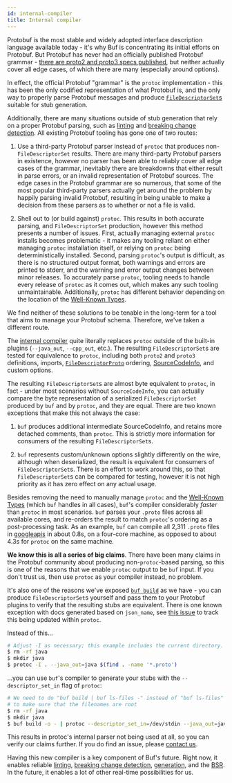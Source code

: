```yaml
---
id: internal-compiler
title: Internal compiler
---
```


Protobuf is the most stable and widely adopted interface description language available
today - it's why Buf is concentrating its initial efforts on Protobuf. But Protobuf
has never had an officially published Protobuf grammar - [there are proto2 and proto3
specs published](https://developers.google.com/protocol-buffers/docs/reference/proto3-spec),
but neither actually cover all edge cases, of which there are many (especially around options).

In effect, the official Protobuf "grammar" is the `protoc` implementation - this has been the
only codified representation of what Protobuf is, and the only way to properly parse Protobuf
messages and produce [`FileDescriptorSet`s][filedescriptorset]
suitable for stub generation.

Additionally, there are many situations outside of stub generation that rely on a proper
Protobuf parsing, such as [linting](../lint/overview.md) and [breaking change detection](../breaking/overview.md).
All existing Protobuf tooling has gone one of two routes:

  1. Use a third-party Protobuf parser instead of `protoc` that produces non-`FileDescriptorSet` results.
     There are many third-party Protobuf parsers in existence, however no parser has been able to
     reliably cover all edge cases of the grammar, inevitably there are breakdowns that either result
     in parse errors, or an invalid representation of Protobuf sources. The edge cases in the Protobuf
     grammar are so numerous, that some of the most popular third-party parsers actually get around the
     problem by happily parsing invalid Protobuf, resulting in being unable to make a decision from these
     parsers as to whether or not a file is valid.

  2. Shell out to (or build against) `protoc`. This results in both accurate parsing, and `FileDescriptorSet`
     production, however this method presents a number of issues. First, actually managing external `protoc`
     installs becomes problematic - it makes any tooling reliant on either managing `protoc` installation
     itself, or relying on `protoc` being deterministically installed. Second, parsing `protoc`'s output is
     difficult, as there is no structured output format, both warnings and errors are printed to stderr, and
     the warning and error output changes between minor releases. To accurately parse `protoc`, tooling needs
     to handle every release of `protoc` as it comes out, which makes any such tooling unmaintainable.
     Additionally, `protoc` has different behavior depending on the location of the [Well-Known Types](https://developers.google.com/protocol-buffers/docs/reference/google.protobuf).

We find neither of these solutions to be tenable in the long-term for a tool that aims to manage your
Protobuf schema. Therefore, we've taken a different route.

The [internal compiler](https://godoc.org/github.com/jhump/protoreflect/desc/protoparse) quite literally replaces
`protoc` outside of the built-in plugins (`--java_out`, `--cpp_out`, etc.). The resulting `FileDescriptorSet`s
are tested for equivalence to `protoc`, including both `proto2` and `proto3` definitions, imports,
[`FileDescriptorProto`][filedescriptorproto] ordering,
[SourceCodeInfo](https://github.com/protocolbuffers/protobuf/blob/master/src/google/protobuf/descriptor.proto), and custom options.

The resulting `FileDescriptorSet`s are almost byte equivalent to `protoc`, in fact - under most scenarios without
`SourceCodeInfo`, you can actually compare the byte representation of a serialized `FileDescriptorSet`
produced by `buf` and by `protoc`, and they are equal. There are two known exceptions that make this not always
the case:

  1. `buf` produces additional intermediate SourceCodeInfo, and retains more
     detached comments, than `protoc`. This is strictly more information for consumers
     of the resulting `FileDescriptorSet`s.

  2. `buf` represents custom/unknown options slightly differently on the wire, although
     when deserialized, the result is equivalent for consumers of `FileDescriptorSet`s.
     There is an effort to work around this, so that `FileDescriptorSet`s can be compared
     for testing, however it is not high priority as it has zero effect on any actual usage.

Besides removing the need to manually manage `protoc` and the [Well-Known Types](https://developers.google.com/protocol-buffers/docs/reference/google.protobuf)
(which `buf` handles in all cases), `buf`'s compiler considerably *faster* than `protoc` in most scenarios. `buf` parses your `.proto`
files across all available cores, and re-orders the result to match `protoc`'s ordering as a post-processing task.
As an example, `buf` can compile all 2,311 `.proto` files in [googleapis](https://github.com/googleapis/googleapis)
in about 0.8s, on a four-core machine, as opposed to about 4.3s for `protoc` on the same machine.

**We know this is all a series of big claims**. There have been many claims in the Protobuf community about producing
non-`protoc`-based parsing, so this is one of the reasons that we enable `protoc` output to be `buf` input. If you
don't trust us, then use `protoc` as your compiler instead, no problem.

It's also one of the reasons we've exposed [`buf build`](../build/usage.md) as we have - you can produce
`FileDescriptorSet`s yourself and pass them to your Protobuf plugins to verify that the resulting stubs are
equivalent. There is one known exception with docs generated based on `json_name`, see [this
issue](https://github.com/protocolbuffers/protobuf/issues/5587) to track this being updated within `protoc`.

Instead of this...

```sh
# Adjust -I as necessary; this example includes the current directory.
$ rm -rf java
$ mkdir java
$ protoc -I . --java_out=java $(find . -name '*.proto')
```

...you can use `buf`'s compiler to generate your stubs with the `--descriptor_set_in` flag of `protoc`:

```sh
# We need to do "buf build | buf ls-files -" instead of "buf ls-files"
# to make sure that the filenames are root
$ rm -rf java
$ mkdir java
$ buf build -o - | protoc --descriptor_set_in=/dev/stdin --java_out=java $(buf ls-files)
```

This results in protoc's internal parser not being used at all, so you can verify our claims further. If you do find
an issue, please [contact us](../contact.md).

Having this new compiler is a key component of Buf's future. Right now, it enables reliable [linting](../lint/overview.md),
[breaking change detection](../breaking/overview.md), [generation](../generate/usage.md), and the [BSR](../bsr/overview.md).
In the future, it enables a lot of other real-time possibilities for us.

[filedescriptorproto]: https://github.com/protocolbuffers/protobuf/blob/master/src/google/protobuf/descriptor.proto
[filedescriptorset]: https://github.com/protocolbuffers/protobuf/blob/master/src/google/protobuf/descriptor.proto

